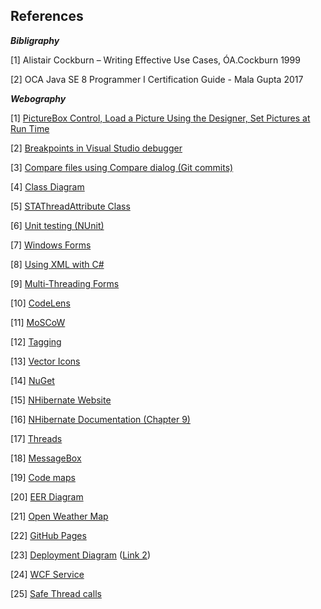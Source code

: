 ## References
**_Bibligraphy_**

[1] Alistair Cockburn – Writing Effective Use Cases, ÓA.Cockburn 1999

[2] OCA Java SE 8 Programmer I Certification Guide - Mala Gupta 2017

**_Webography_**

[1] [PictureBox Control, Load a Picture Using the Designer, Set Pictures at Run Time](https://docs.microsoft.com/en-us/dotnet/framework/winforms/controls/picturebox-control-windows-forms)

[2] [Breakpoints in Visual Studio debugger](https://docs.microsoft.com/en-us/visualstudio/debugger/using-breakpoints?view=vs-2017)

[3] [Compare files using Compare dialog (Git commits)](https://docs.microsoft.com/en-us/azure/devops/repos/tfvc/compare-files?view=azure-devops&viewFallbackFrom=vsts)

[4] [Class Diagram](https://docs.microsoft.com/en-us/visualstudio/ide/class-designer/how-to-add-class-diagrams-to-projects?view=vs-2017)

[5] [STAThreadAttribute Class](https://docs.microsoft.com/en-us/dotnet/api/system.stathreadattribute?view=netframework-4.7.2)

[6] [Unit testing (NUnit)](http://nunit.org/docs/2.2.6/quickStart.html)

[7] [Windows Forms](https://docs.microsoft.com/en-us/dotnet/api/system.windows.forms?view=netframework-4.7.2)

[8] [Using XML with C#](https://csharp.net-tutorials.com/xml/introduction)

[9] [Multi-Threading Forms](https://docs.microsoft.com/en-us/dotnet/api/system.windows.forms.applicationcontext?view=netframework-4.7.2)

[10] [CodeLens](https://docs.microsoft.com/en-us/visualstudio/ide/find-code-changes-and-other-history-with-codelens?view=vs-2019)

[11] [MoSCoW](https://businessanalystlearnings.com/ba-techniques/2013/3/5/moscow-technique-requirements-prioritization)

[12] [Tagging](https://git-scm.com/book/en/v2/Git-Basics-Tagging)

[13] [Vector Icons](https://www.flaticon.com)

[14] [NuGet](https://docs.microsoft.com/en-us/nuget/what-is-nuget)

[15] [NHibernate Website](https://nhibernate.info/doc/tutorials/first-nh-app/your-first-nhibernate-based-application.html)

[16] [NHibernate Documentation (Chapter 9)](https://nhibernate.info/doc/nh/en/index.html#inheritance)

[17] [Threads](https://docs.microsoft.com/en-us/dotnet/api/system.threading.thread?view=netframework-4.7.2)

[18] [MessageBox](https://www.c-sharpcorner.com/UploadFile/mahesh/understanding-message-box-in-windows-forms-using-C-Sharp)

[19] [Code maps](https://docs.microsoft.com/en-us/visualstudio/modeling/map-dependencies-across-your-solutions?view=vs-2019)

[20] [EER Diagram](https://dev.mysql.com/doc/workbench/en/wb-creating-eer-diagram.html)

[21] [Open Weather Map](https://openweathermap.org/api)

[22] [GitHub Pages](https://itnext.io/create-compelling-documentation-with-github-pages-16e4149efe9e)

[23] [Deployment Diagram](https://www.visual-paradigm.com/guide/uml-unified-modeling-language/what-is-deployment-diagram) ([Link 2](https://www.lucidchart.com/pages/uml-deployment-diagram))

[24] [WCF Service](https://docs.microsoft.com/en-us/visualstudio/data-tools/windows-communication-foundation-services-and-wcf-data-services-in-visual-studio)

[25] [Safe Thread calls](https://docs.microsoft.com/en-us/dotnet/framework/winforms/controls/how-to-make-thread-safe-calls-to-windows-forms-controls)